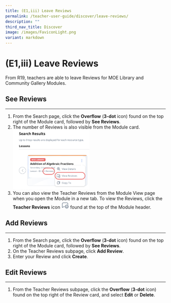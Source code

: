 ```yaml
---
title: (E1,iii) Leave Reviews
permalink: /teacher-user-guide/discover/leave-reviews/
description: ""
third_nav_title: Discover
image: /images/FaviconLight.png
variant: markdown
---
```

<h1>(E1,iii) Leave Reviews</h1>
<p>From R19, teachers are able to leave Reviews for MOE Library and Community Gallery Modules.</p>
<h2>See Reviews</h2>
<hr>
<ol>
<li>From the Search page, click the <strong>Overflow</strong> (<strong>3-dot</strong> icon) found on the top right of the Module card, followed by <strong>See Reviews</strong>.</li>
<li>The number of Reviews is also visible from the Module card.</li><img style="width: 50%;" alt="Leave Reviews" src="/images/2Teacher/D-LessonReview.png">
		<li>You can also view the Teacher Reviews from the Module View page when you open the Module in a new tab. To view the Reviews, click the <strong>Teacher Reviews</strong> icon 
			<img style="width:1.5rem; display: inline;" src="/images/Icons/Reviews.svg"> found at the top of the Module header.</li></ol>
<h2>Add Reviews</h2>
<hr>
<ol>
<li>From the Search page, click the <strong>Overflow</strong> (<strong>3-dot</strong> icon) found on the top right of the Module card, followed by <strong>See Reviews</strong>.</li>
<li>On the Teacher Reviews subpage, click <strong>Add Review</strong>.</li>
<li>Enter your Review and click <strong>Create</strong>.</li>
</ol>
<h2>Edit Reviews</h2>
<hr>
<ol><li>From the Teacher Reviews subpage, click the <strong>Overflow</strong> (<strong>3-dot</strong> icon) found on the top right of the Review card, and select <strong>Edit</strong> or <strong>Delete</strong>.</li></ol>